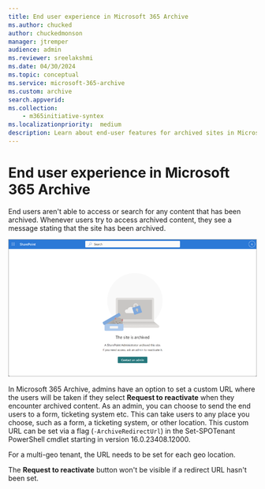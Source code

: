```yaml
---
title: End user experience in Microsoft 365 Archive
ms.author: chucked
author: chuckedmonson
manager: jtremper
audience: admin
ms.reviewer: sreelakshmi
ms.date: 04/30/2024
ms.topic: conceptual
ms.service: microsoft-365-archive
ms.custom: archive
search.appverid:
ms.collection:
    - m365initiative-syntex
ms.localizationpriority:  medium
description: Learn about end-user features for archived sites in Microsoft 365 Archive.
---
```


# End user experience in Microsoft 365 Archive

End users aren't able to access or search for any content that has been archived. Whenever users try to access archived content, they see a message stating that the site has been archived.

![Screenshot of the Site is archived message end users receive when they try to access content that has been archived.](../media/m365-archive/site-is-archived-message.png)

In Microsoft 365 Archive, admins have an option to set a custom URL where the users will be taken if they select **Request to reactivate** when they encounter archived content. As an admin, you can choose to send the end users to a form, ticketing system etc. This can take users to any place you choose, such as a form, a ticketing system, or other location. This custom URL can be set via a flag (``-ArchiveRedirectUrl``) in the Set-SPOTenant PowerShell cmdlet starting in version 16.0.23408.12000.

For a multi-geo tenant, the URL needs to be set for each geo location.

The **Request to reactivate** button won't be visible if a redirect URL hasn't been set.

